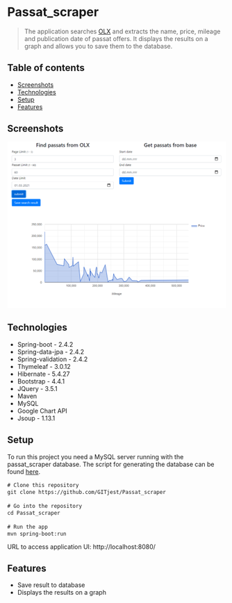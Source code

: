 # Passat_scraper
> The application searches [OLX](https://www.olx.pl/motoryzacja/samochody/q-passat/) and extracts the name, price, mileage and publication date of passat offers. It displays the results on a graph and allows you to save them to the database.

## Table of contents
* [Screenshots](#screenshots)
* [Technologies](#technologies)
* [Setup](#setup)
* [Features](#features)

## Screenshots
![Application](./img/index.png)

## Technologies
* Spring-boot - 2.4.2
* Spring-data-jpa - 2.4.2
* Spring-validation - 2.4.2
* Thymeleaf - 3.0.12
* Hibernate - 5.4.27
* Bootstrap - 4.4.1
* JQuery - 3.5.1
* Maven
* MySQL
* Google Chart API
* Jsoup - 1.13.1

## Setup
To run this project you need a MySQL server running with the passat_scraper database. The script for generating the database can be found [here](https://github.com/GITjest/Passat_scraper/blob/master/passat_scrapper.sql).
```
# Clone this repository
git clone https://github.com/GITjest/Passat_scraper

# Go into the repository
cd Passat_scraper

# Run the app
mvn spring-boot:run
```
URL to access application UI: http://localhost:8080/

## Features
* Save result to database
* Displays the results on a graph
